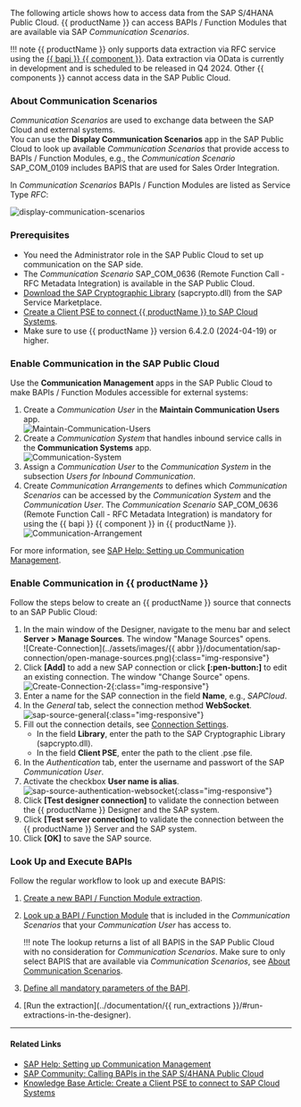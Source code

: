 
The following article shows how to access data from the SAP S/4HANA Public Cloud.
{{ productName }} can access BAPIs / Function Modules that are available via SAP *Communication Scenarios*.

!!! note
	{{ productName }} only supports data extraction via RFC service using the [{{ bapi }} {{ component }}](../documentation/bapi/index.md). 
	Data extraction via OData is currently in development and is scheduled to be released in Q4 2024.
	Other {{ components }} cannot access data in the SAP Public Cloud. 

### About Communication Scenarios

*Communication Scenarios* are used to exchange data between the SAP Cloud and external systems. <br>
You can use the **Display Communication Scenarios** app in the SAP Public Cloud to look up available *Communication Scenarios* that provide access to BAPIs / Function Modules, e.g., the *Communication Scenario* SAP_COM_0109 includes BAPIS that are used for Sales Order Integration.

In *Communication Scenarios* BAPIs / Function Modules are listed as Service Type *RFC*:

![display-communication-scenarios](../assets/images/articles/bapi/sap-cloud/Display-Communication-Scenarios.png)


### Prerequisites

- You need the Administrator role in the SAP Public Cloud to set up communication on the SAP side.
- The *Communication Scenario* SAP_COM_0636 (Remote Function Call - RFC Metadata Integration) is available in the SAP Public Cloud.
- [Download the SAP Cryptographic Library](https://help.sap.com/doc/saphelp_em900/9.0/en-US/48/a324e7ccfc062de10000000a42189d/frameset.htm) (sapcrypto.dll) from the SAP Service Marketplace.
- [Create a Client PSE to connect {{ productName }} to SAP Cloud Systems](create-personal-security-environment.md).
- Make sure to use {{ productName }} version 6.4.2.0 (2024-04-19) or higher.

### Enable Communication in the SAP Public Cloud

Use the **Communication Management** apps in the SAP Public Cloud to make BAPIs / Function Modules accessible for external systems:
 
1. Create a *Communication User* in the **Maintain Communication Users** app.<br>
![Maintain-Communication-Users](../assets/images/articles/bapi/sap-cloud/Maintain-Communication-Users.png)
2. Create a *Communication System* that handles inbound service calls in the **Communication Systems** app.<br>
![Communication-System](../assets/images/articles/bapi/sap-cloud/Communication-System.png)
3. Assign a *Communication User* to the *Communication System* in the subsection *Users for Inbound Communication*.
4. Create *Communication Arrangements* to defines which *Communication Scenarios* can be accessed by the *Communication System* and the *Communication User*.
The *Communication Scenario* SAP_COM_0636 (Remote Function Call - RFC Metadata Integration) is mandatory for using the {{ bapi }} {{ component }} in {{ productName }}.<br>
![Communication-Arrangement](../assets/images/articles/bapi/sap-cloud/Communication-Arrangement.gif)

For more information, see [SAP Help: Setting up Communication Management](https://learning.sap.com/learning-journeys/implement-sap-s-4hana-cloud-public-edition-for-sourcing-and-procurement/setting-up-communication-management_a913171c-c96d-47a9-81ec-dc9ee8754320).

### Enable Communication in {{ productName }}

Follow the steps below to create an {{ productName }} source that connects to an SAP Public Cloud:

1. In the main window of the Designer, navigate to the menu bar and select **Server > Manage Sources**. The window "Manage Sources" opens.  <br>
![Create-Connection](../assets/images/{{ abbr }}/documentation/sap-connection/open-manage-sources.png){:class="img-responsive"}
2. Click **[Add]** to add a new SAP connection or click **[:pen-button:]** to edit an existing connection. The window "Change Source" opens. <br>
![Create-Connection-2](../assets/images/documentation/sap-connection/sap-source-manage.png){:class="img-responsive"}
3. Enter a name for the SAP connection in the field **Name**, e.g., *SAPCloud*.
4. In the *General* tab, select the connection method **WebSocket**. <br>
![sap-source-general](../assets/images/documentation/sap-connection/sap-source-general-websocket.png){:class="img-responsive"}
5. Fill out the connection details, see [Connection Settings](../documentation/sap-connection/settings.md/#general).
	- In the field **Library**, enter the path to the SAP Cryptographic Library (sapcrypto.dll).
	- In the field **Client PSE**, enter the path to the client .pse file.
5. In the *Authentication* tab, enter the username and passwort of the SAP *Communication User*.
6. Activate the checkbox **User name is alias**.<br>
![sap-source-authentication-websocket](../assets/images/articles/bapi/WebSocket-Authentication.png){:class="img-responsive"}
8. Click **[Test designer connection]** to validate the connection between the {{ productName }} Designer and the SAP system. 
9. Click **[Test server connection]** to validate the connection between the {{ productName }} Server and the SAP system. 
10. Click **[OK]** to save the SAP source.

### Look Up and Execute BAPIs

Follow the regular workflow to look up and execute BAPIS:

1. [Create a new BAPI / Function Module extraction](../documentation/bapi/index.md/#create-a-bapi-extraction).
2. [Look up a BAPI / Function Module](../documentation/bapi/index.md/#look-up-a-function-module-bapi) that is included in the *Communication Scenarios* that your *Communication User* has access to.

	!!! note
		The lookup returns a list of all BAPIS in the SAP Public Cloud with no consideration for *Communication Scenarios*.
		Make sure to only select BAPIS that are available via *Communication Scenarios*, see [About Communication Scenarios](#about-communication-scenarios).
		
3. [Define all mandatory parameters of the BAPI](../documentation/bapi/index.md/#define-the-bapi-extraction-type).
4. [Run the extraction](../documentation/{{ run_extractions }}/#run-extractions-in-the-designer).

<!---
!!! warning
	**RFC_ABAP_MESSAGE: UCON RFC Rejected**<br>
	??? SAP_COM_0636 missing?
-->

-----
#### Related Links
- [SAP Help: Setting up Communication Management](https://learning.sap.com/learning-journeys/implement-sap-s-4hana-cloud-public-edition-for-sourcing-and-procurement/setting-up-communication-management_a913171c-c96d-47a9-81ec-dc9ee8754320)
- [SAP Community: Calling BAPIs in the SAP S/4HANA Public Cloud](https://community.sap.com/t5/enterprise-resource-planning-blogs-by-sap/calling-bapis-in-the-sap-s-4hana-public-cloud/ba-p/13411902)
- [Knowledge Base Article: Create a Client PSE to connect to SAP Cloud Systems](create-personal-security-environment.md)

